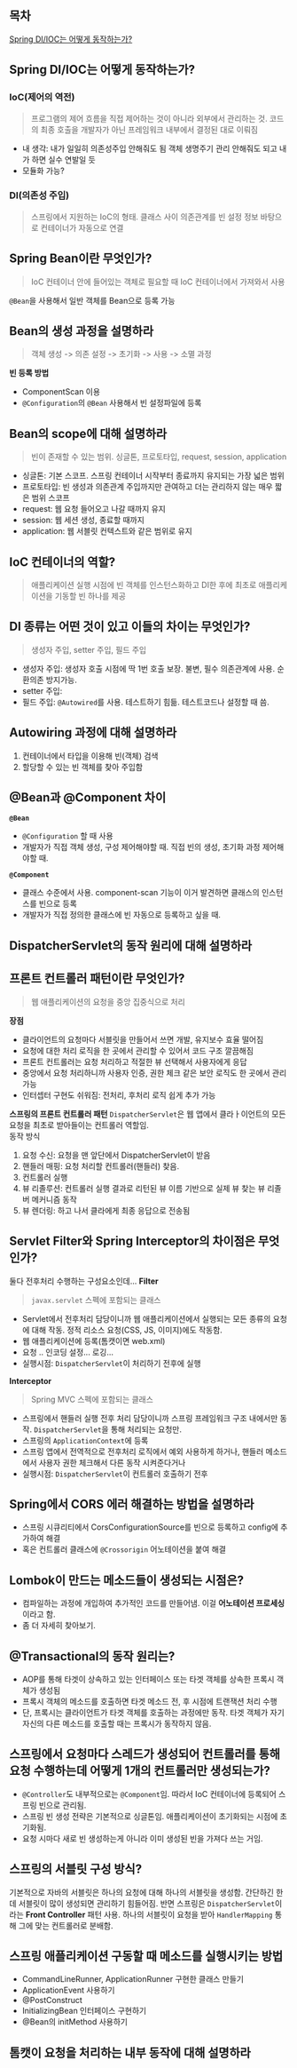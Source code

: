 ## 목차  
[Spring DI/IOC는 어떻게 동작하는가?](#1)

## <a id="1">Spring DI/IOC는 어떻게 동작하는가?</a>
### IoC(제어의 역전)
> 프로그램의 제어 흐름을 직접 제어하는 것이 아니라 외부에서 관리하는 것. 코드의 최종 호출을 개발자가 아닌 프레임워크 내부에서 결정된 대로 이뤄짐

- 내 생각: 내가 일일히 의존성주입 안해줘도 됨 객체 생명주기 관리 안해줘도 되고 내가 하면 실수 연발일 듯
- 모듈화 가능?

### DI(의존성 주입)
> 스프링에서 지원하는 IoC의 형태. 클래스 사이 의존관계를 빈 설정 정보 바탕으로 컨테이너가 자동으로 연결

## <a id="2">Spring Bean이란 무엇인가?</a>
> IoC 컨테이너 안에 들어있는 객체로 필요할 때 IoC 컨테이너에서 가져와서 사용  

`@Bean`을 사용해서 일반 객체를 Bean으로 등록 가능

## <a id="3">Bean의 생성 과정을 설명하라</a>
> 객체 생성 -> 의존 설정 -> 초기화 -> 사용 -> 소멸 과정

**빈 등록 방법**
- ComponentScan 이용
- `@Configuration`의 `@Bean` 사용해서 빈 설정파일에 등록

## <a id="4">Bean의 scope에 대해 설명하라</a>
> 빈이 존재할 수 있는 범위. 싱글톤, 프로토타입, request, session, application

- 싱글톤: 기본 스코프. 스프링 컨테이너 시작부터 종료까지 유지되는 가장 넓은 범위
- 프로토타입: 빈 생성과 의존관계 주입까지만 관여하고 더는 관리하지 않는 매우 짧은 범위 스코프
- request: 웹 요청 들어오고 나갈 때까지 유지
- session: 웹 세션 생성, 종료할 때까지
- application: 웹 서블릿 컨텍스트와 같은 범위로 유지

## <a id="5">IoC 컨테이너의 역할?</a>
>  애플리케이션 실행 시점에 빈 객체를  인스턴스화하고 DI한 후에 최초로 애플리케이션을 기동할 빈 하나를 제공

## <a id ="6">DI 종류는 어떤 것이 있고 이들의 차이는 무엇인가?</a>
> 생성자 주입, setter 주입, 필드 주입

- 생성자 주입: 생성자 호출 시점에 딱 1번 호출 보장. 불변, 필수 의존관계에 사용. 순환의존 방지가능.
- setter 주입:
- 필드 주입: `@Autowired`를 사용. 테스트하기 힘듦. 테스트코드나 설정할 때 씀.

## <a id="7">Autowiring 과정에 대해 설명하라</a>
1. 컨테이너에서 타입을 이용해 빈(객체) 검색
2. 할당할 수 있는 빈 객체를 찾아 주입함


## <a id="8">@Bean과 @Component 차이</a>
**`@Bean`**
- `@Configuration` 할 때 사용
- 개발자가 직접 객체 생성, 구성 제어해야할 때. 직접 빈의 생성, 초기화 과정 제어해야할 때.

**`@Component`**
- 클래스 수준에서  사용. component-scan 기능이 이거 발견하면 클래스의 인스턴스를 빈으로 등록
- 개발자가 직접 정의한 클래스에 빈 자동으로 등록하고 싶을 때.

## <a id="9">DispatcherServlet의 동작 원리에 대해 설명하라</a>

## <a id="10">프론트 컨트롤러 패턴이란 무엇인가?</a>
> 웹 애플리케이션의 요청을 중앙 집중식으로 처리

**장점**
- 클라이언트의 요청마다 서블릿을 만들어서 쓰면 개발, 유지보수 효율 떨어짐
- 요청에 대한 처리 로직을 한 곳에서 관리할 수 있어서 코드 구조 깔끔해짐
- 프론트 컨트롤러는 요청 처리하고 적절한 뷰 선택해서 사용자에게 응답
- 중앙에서 요청 처리하니까 사용자 인증, 권한 체크 같은 보안 로직도 한 곳에서 관리 가능
- 인터셉터 구현도 쉬워짐: 전처리, 후처리 로직 쉽게 추가 가능

**스프링의 프론트 컨트롤러 패턴**
`DispatcherServlet`은 웹 앱에서 클라ㅏ이언트의 모든 요청을 최초로 받아들이는 컨트롤러 역할임.  
동작 방식
1. 요청 수신: 요청을 맨 앞단에서 DispatcherServlet이 받음
2. 핸들러 매핑: 요청 처리할 컨트롤러(핸들러) 찾음.
3. 컨트롤러  실행
4. 뷰 리졸루션: 컨트롤러 실행 결과로 리턴된 뷰 이름 기반으로 실제 뷰 찾는 뷰 리졸버 메커니즘 동작
5. 뷰 렌더링: 하고 나서 클라에게 최종 응답으로 전송됨

## <a id="11">Servlet Filter와 Spring Interceptor의 차이점은 무엇인가?</a>
둘다 전후처리 수행하는 구성요소인데...
**Filter**
> `javax.servlet` 스펙에 포함되는 클래스

- Servlet에서 전후처리 담당이니까 웹 애플리케이션에서 실행되는 모든 종류의 요청에 대해 작동. 정적 리소스 요청(CSS, JS, 이미지)에도 작동함.
- 웹 애플리케이션에 등록(톰캣이면 web.xml)
- 요청 .. 인코딩 설정... 로깅...
- 실행시점: `DispatcherServlet`이 처리하기 전후에 실행

**Interceptor**
> Spring MVC 스펙에 포함되는 클래스

- 스프링에서 핸들러 실행 전후 처리 담당이니까 스프링 프레임워크 구조 내에서만 동작. `DispatcherServlet`을 통해 처리되는 요청만. 
- 스프링의 `ApplicationContext`에 등록
- 스프링 앱에서 전역적으로 전후처리 로직에서 예외 사용하게 하거나, 핸들러 메소드에서 사용자 권한 체크해서 다른 동작 시켜준다거나
- 실행시점: `DispatcherServlet`이 컨트롤러 호출하기 전후

## <a id="12">Spring에서 CORS 에러 해결하는 방법을 설명하라</a>
- 스프링 시큐리티에서 CorsConfigurationSource를 빈으로 등록하고 config에 추가하여 해결
- 혹은 컨트롤러 클래스에 `@Crossorigin` 어노테이션을 붙여 해결

## <a id="13">Lombok이 만드는 메소드들이 생성되는 시점은?</a>
- 컴파일하는 과정에 개입하여 추가적인 코드를 만들어냄. 이걸 **어노테이션 프로세싱** 이라고 함.
- 좀 더 자세히 찾아보기.

## <a id="14">@Transactional의 동작 원리는?</a>
- AOP를 통해 타겟이 상속하고 있는 인터페이스 또는 타겟 객체를 상속한 프록시 객체가 생성됨
- 프록시 객체의 메소드를 호출하면 타겟 메소드 전, 후 시점에 트랜잭션 처리 수행
- 단, 프록시는 클라이언트가 타겟 객체를 호출하는 과정에만 동작. 타겟 객체가 자기 자신의 다른 메소드를 호출할 때는 프록시가 동작하지 않음.

## <a id="15">스프링에서 요청마다 스레드가 생성되어 컨트롤러를 통해 요청 수행하는데 어떻게 1개의 컨트롤러만 생성되는가?</a>
- `@Controller`도 내부적으로는 `@Component`임. 따라서 IoC 컨테이너에 등록되어 스프링 빈으로 관리됨.
- 스프링 빈 생성 전략은 기본적으로 싱글톤임. 애플리케이션이 초기화되는 시점에 초기화됨.
- 요청 시마다 새로 빈 생성하는게 아니라 이미 생성된 빈을 가져다 쓰는 거임.

## <a id="16">스프링의 서블릿 구성 방식?</a>
기본적으로 자바의 서블릿은 하나의 요청에 대해 하나의 서블릿을 생성함. 간단하긴 한데 서블릿이 많이 생성되면 관리하기 힘들어짐. 반면 스프링은 `DispatcherServlet`이라는 **Front Controller** 패턴 사용. 하나의 서블릿이 요청을 받아 `HandlerMapping` 통해 그에 맞는 컨트롤러로 분배함. 

## <a id="17">스프링 애플리케이션 구동할 때 메소드를 실행시키는 방법</a>
- CommandLineRunner, ApplicationRunner 구현한 클래스 만들기
- ApplicationEvent 사용하기
- @PostConstruct
- InitializingBean 인터페이스 구현하기
- @Bean의 initMethod 사용하기

## <a id="18">톰캣이 요청을 처리하는 내부 동작에 대해 설명하라</a>
